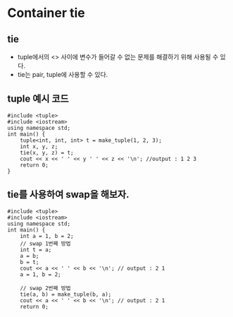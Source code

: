 Container tie
==============
## tie
- tuple에서의 <> 사이에 변수가 들어갈 수 없는 문제를 해결하기 위해 사용될 수 있다.
- tie는 pair, tuple에 사용할 수 있다.
## tuple 예시 코드
```{.C++}
#include <tuple>
#include <iostream>
using namespace std;
int main() {
	tuple<int, int, int> t = make_tuple(1, 2, 3);
	int x, y, z;
	tie(x, y, z) = t;
	cout << x << ' ' << y ' ' << z << '\n'; //output : 1 2 3
	return 0;
}
```

## tie를 사용하여 swap을 해보자.
```{.C++}
#include <tuple>
#include <iostream>
using namespace std;
int main() {
	int a = 1, b = 2;
	// swap 1번째 방법
	int t = a;
	a = b;
	b = t;
	cout << a << ' ' << b << '\n'; // output : 2 1
	a = 1, b = 2;

	// swap 2번째 방법
	tie(a, b) = make_tuple(b, a);
	cout << a << ' ' << b << '\n'; // output : 2 1
	return 0;
```
